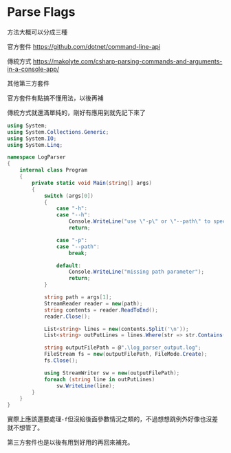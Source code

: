 # Parse Flags

方法大概可以分成三種

官方套件 https://github.com/dotnet/command-line-api

傳統方式 https://makolyte.com/csharp-parsing-commands-and-arguments-in-a-console-app/

其他第三方套件



官方套件有點搞不懂用法，以後再補

傳統方式就還滿單純的，剛好有應用到就先記下來了

```C#
using System;
using System.Collections.Generic;
using System.IO;
using System.Linq;

namespace LogParser
{
    internal class Program
    {
        private static void Main(string[] args)
        {
            switch (args[0])
            {
                case "-h":
                case "--h":
                    Console.WriteLine("use \"-p\" or \"--path\" to specify the log file path.");
                    return;

                case "-p":
                case "--path":
                    break;

                default:
                    Console.WriteLine("missing path parameter");
                    return;
            }

            string path = args[1];
            StreamReader reader = new(path);
            string contents = reader.ReadToEnd();
            reader.Close();

            List<string> lines = new(contents.Split('\n'));
            List<string> outPutLines = lines.Where(str => str.Contains("ERROR")).ToList();

            string outputFilePath = @".\log_parser_output.log";
            FileStream fs = new(outputFilePath, FileMode.Create);
            fs.Close();

            using StreamWriter sw = new(outputFilePath);
            foreach (string line in outPutLines)
                sw.WriteLine(line);
        }
    }
}

```

實際上應該還要處理`-f`但沒給後面參數情況之類的，不過想想跳例外好像也沒差就不想管了。



第三方套件也是以後有用到好用的再回來補充。

